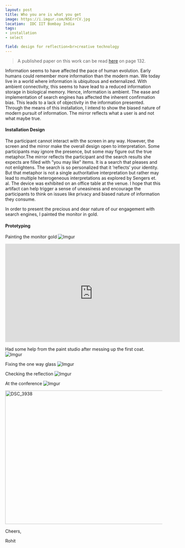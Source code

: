 ```yaml
---
layout: post
title: Who you are is what you get
image: https://i.imgur.com/N5ErrCV.jpg
location:  IDC IIT Bombay India
tags:
- installation
- select

field: design for reflection<br>creative technology
---
```


> A published paper on this work can be read [here](http://ifip-tc13.org/wp-content/uploads/2017/09/INTERACT_2017_Adjunct_FINAL.pdf) on page 132.



Information seems to have affected the pace of human evolution. Early humans could remember more information than the modern man. We today live in a world where information is ubiquitous and externalized. With ambient connectivity, this seems to have lead to a reduced information storage in biological memory. Hence, information is ambient. The ease and implementation of search engines has affected the inherent confirmation bias. This leads to a lack of objectivity in the information presented. Through the means of this installation, I intend to show the biased nature of modern pursuit of information. The mirror reflects what a user is and not what maybe true.

<h4>Installation Design</h4>

The participant cannot interact with the screen in any way. However, the screen and the mirror make the overall design open to interpretation. Some participants may ignore the presence, but some may figure out the true metaphor.The mirror reflects the participant and the search results she expects are filled with ”you may  like”  items.  It  is  a  search  that  pleases  and  not  enlightens. The  search  is so personalized that it ’reflects’ your identity. But that metaphor is not a single authoritative interpretation but rather may lead to multiple heterogeneous interpretations as explored by Sengers et. al. The device was exhibited on an office table at the venue. I hope that this artifact can help trigger a sense of uneasiness and encourage the participants to think on issues like privacy and biased nature of information they consume.

In order to present the precious and dear nature of our engagement with search engines, I painted the monitor in gold.

<h4>Prototyping</h4>

Painting the monitor gold
![Imgur](https://i.imgur.com/teVTNtM.jpg)

<iframe width="560" height="315" src="https://www.youtube.com/embed/dnAufVPr7P8" frameborder="0" allow="autoplay; encrypted-media" allowfullscreen></iframe>


Had some help from the paint studio after messing up the first coat.
![Imgur](https://i.imgur.com/x9ireNm.jpg)

Fixing the one way glass
![Imgur](https://i.imgur.com/gp38MXV.jpg)

Checking the reflection
![Imgur](https://i.imgur.com/N5ErrCV.jpg)

At the conference
![Imgur](https://i.imgur.com/JnJgXkG.jpg)

<a data-flickr-embed="true"  href="https://www.flickr.com/photos/interact2017/37474673211/in/dateposted/" title="DSC_3938"><img src="https://farm5.staticflickr.com/4448/37474673211_ce60a32935_z.jpg" width="640" height="428" alt="DSC_3938"></a><script async src="//embedr.flickr.com/assets/client-code.js" charset="utf-8"></script>



Cheers,

Rohit
